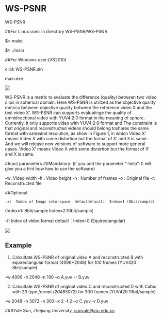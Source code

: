 # WS-PSNR
WS-PSNR 

##For Linux user:
in directory WS-PSNR/WS-PSNR

 $> make

 $> ./main <command>

##For Windows user:(VS2010)

 click WS-PSNR.sln
 
 main.exe <command>

![](https://github.com/Rouen007/WS-PSNR/tree/master/pic/001.jpg)

WS-PSNR is a metric to evaluate the difference (quality) between two video clips in spherical domain. Here WS-PSNR is utilized as the objective quality metrics between objective quality between the reference video X and the test video X’. WS-PSNR   can supports evaluatinge the quality of omnidirectional video with YUV4:2:0 format in the meaning of sphere. Currently, it only supports video with YUV4:2:0 format and The constraint is that original and reconstructed videos should belong toshares the same format with sameand resolution, as show in Figure 1, in which Video X’ means Video X with some distortion but the format of X’ and X is same.. And we will release new versions of software to support more general cases.  Video X’ means Video X with some distortion but the format of X’ and X is same. 

#Input parameters
##Mandatory:
	(if you add the parameter “-help”:   It will give you a hint how how to use the software)

-w:     Video width
-h :     Video height
-n :     Number of frames
-o :     Original file
-r:      Reconstructed file

##Optional:

	-x:  Index of Image colorspace  defautdefault:  Index=1 (8bit/sample) 
(Index=1: 8bit/sample  Index=2:10bit/sample)

-f:     Index of video format      default：Index=0 (Equirectangular)

![](https://github.com/Rouen007/WS-PSNR/tree/master/pic/002.jpg)

##	Example
1. Calcultate WS-PSNR of original video A and reconstructed B with equirectangular format (4096*2048) for 100 frames (YUV420 8bit/sample)

-w 4096 -h 2048 -n 100 –o A.yuv -r B.yuv

2.  Calcultate WS-PSNR of original video C and reconstructed D with Cubic with 2*3 type format (2048*3072) for 300 frames (YUV420 10bit/sample)

-w 2048 -h 3072 -n 300 –x 2 -f 2 –o C.yuv –r D.yuv




###Yule Sun, Zhejiang University, sunyule@zju.edu.cn
